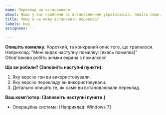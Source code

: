 ```yaml
---
name: Переклад не встановився!
about: Якщо у вас проблеми зі встановленням українізації, пишіть сюди.
title: Чому я не можу встановити переклад?
labels: bug
assignees: ''

---
```


**Опишіть помилку.**
Короткий, та конкрений опис того, що трапилося.
Наприклад: "Мені видає наступну помилку: [якась помилка]"
Обов'язково робіть знімки екрана з помилкою!

**Що ви робили? (Заповніть наступні пункти):**
1. Яку версію гри ви використовували.
2. Яку версію перекладу ви використовували.
3. Детально опишіть те, як саме ви встановлювали переклад.

**Ваш комп'ютер: (Заповніть наступні пункти.)**
 - Операційна система: [Наприклад: Windows 7]
